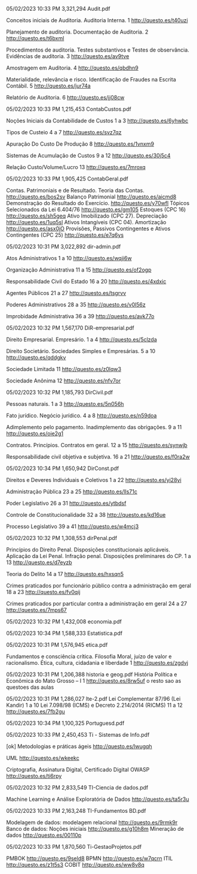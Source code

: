 05/02/2023  10:33 PM         3,321,294 Audit.pdf

Conceitos iniciais de Auditoria. Auditoria 
Interna.
1 http://questo.es/t40uzi

Planejamento de auditoria. Documentação de 
Auditoria.
2 http://questo.es/t6bxml

Procedimentos de auditoria. Testes 
substantivos e Testes de observância. 
Evidências de auditoria.
3 http://questo.es/av9tve


Amostragem em Auditoria. 
4 http://questo.es/qbdhn9


Materialidade, relevância e risco. 
Identificação de Fraudes na Escrita Contábil.
5 http://questo.es/jur74a


Relatório de Auditoria. 
6 http://questo.es/jj08cw


05/02/2023  10:33 PM         1,215,453 ContabCustos.pdf

Noções Iniciais da Contabilidade de 
Custos 1 a 3 
http://questo.es/6yhwbc

Tipos de Custeio 4 a 7 
http://questo.es/svz7qz

Apuração Do Custo De Produção 8 
http://questo.es/1vnxm9

Sistemas de Acumulação de Custos 9 a 12 
http://questo.es/30j5c4 

Relação Custo/Volume/Lucro 13 
http://questo.es/7mroxq



05/02/2023  10:33 PM         1,905,425 ContabGeral.pdf

Contas. Patrimoniais e de Resultado. Teoria das Contas. http://questo.es/bos2sv
Balanço Patrimonial http://questo.es/aicmd8
Demonstração do Resultado do Exercício. http://questo.es/y70wfl
Tópicos Selecionados da Lei 6.404/76 http://questo.es/gm105
Estoques (CPC 16) http://questo.es/sh5geq
Ativo Imobilizado (CPC 27). Depreciação http://questo.es/1uq5sl
Ativos Intangíveis (CPC 04). Amortização http://questo.es/asx0jO
Provisões, Passivos Contingentes e Ativos Contingentes (CPC 25) http://questo.es/e7q6ys



05/02/2023  10:31 PM         3,022,892 dir-admin.pdf


Atos Administrativos 1 a 10 http://questo.es/wqji6w 

Organização Administrativa 11 a 15 http://questo.es/of2ogp 

Responsabilidade Civil do Estado 16 a 20 http://questo.es/4xdxic 

Agentes Públicos 21 a 27 http://questo.es/tsgrvv 

Poderes Administrativos 28 a 35 http://questo.es/v0l56z 

Improbidade Administrativa 36 a 39 http://questo.es/avk77o

05/02/2023  10:32 PM         1,567,170 DiR-empresarial.pdf


Direito Empresarial. Empresário. 1 a 4 http://questo.es/5clzda 

Direito Societário. Sociedades Simples e Empresárias. 5 a 10 http://questo.es/qddgkv 

Sociedade Limitada 11 http://questo.es/z0lqw3 

Sociedade Anônima 12 http://questo.es/nfv7or

05/02/2023  10:32 PM         1,185,793 DirCivil.pdf

Pessoas naturais. 1 a 3 http://questo.es/5n056h 

Fato jurídico. Negócio jurídico. 4 a 8 http://questo.es/n59doa 

Adimplemento pelo pagamento. Inadimplemento das obrigações. 9 a 11 http://questo.es/oie2g1 

Contratos. Princípios. Contratos em geral. 12 a 15 http://questo.es/synwjb 

Responsabilidade civil objetiva e subjetiva. 16 a 21 http://questo.es/f0ra2w


05/02/2023  10:34 PM         1,650,942 DirConst.pdf

Direitos e Deveres Individuais e Coletivos 1 a 22 http://questo.es/yi28yi 

Administração Pública 23 a 25 http://questo.es/lls71c 

Poder Legislativo 26 a 31 http://questo.es/ytbdsf 

Controle de Constitucionalidade 32 a 38 http://questo.es/kd16ue 

Processo Legislativo 39 a 41 http://questo.es/w4mcj3

05/02/2023  10:32 PM         1,308,553 dirPenal.pdf

Princípios do Direito Penal. Disposições constitucionais aplicáveis. Aplicação da Lei Penal. Infração penal. Disposições preliminares do CP. 1 a 13 http://questo.es/d7eyzb 

Teoria do Delito 14 a 17 http://questo.es/hxsqn5 

Crimes praticados por funcionário público contra a administração em geral 18 a 23 http://questo.es/fv0qij 

Crimes praticados por particular contra a administração em geral 24 a 27 http://questo.es/7mps67

05/02/2023  10:32 PM         1,432,008 economia.pdf


05/02/2023  10:34 PM         1,588,333 Estatistica.pdf


05/02/2023  10:31 PM         1,576,945 etica.pdf

Fundamentos e consciência crítica. Filosofia Moral, juízo de valor e racionalismo. Ética, cultura, cidadania e liberdade 1 
http://questo.es/zgdvj

05/02/2023  10:31 PM         1,206,388 historia e geog.pdf
História Política e Econômica do Mato Grosso – I 
1 http://questo.es/8rw5uf 
o resto sao as questoes das aulas

05/02/2023  10:31 PM         1,286,027 lte-2.pdf
Lei Complementar 87/96 (Lei Kandir) 1 a 10
Lei 7.098/98 (ICMS) e Decreto 
2.214/2014 (RICMS) 11 a 12
http://questo.es/7fb2gu

05/02/2023  10:34 PM         1,100,325 Portuguesd.pdf


05/02/2023  10:33 PM         2,450,453 Ti - Sistemas de Info.pdf

[ok] Metodologias e práticas ágeis http://questo.es/lwugqh

UML http://questo.es/wkeekc

Criptografia, Assinatura Digital, Certificado Digital OWASP 
http://questo.es/ti6rpy

05/02/2023  10:32 PM         2,833,549 TI-Ciencia de dados.pdf

Machine Learning e Análise Exploratória de Dados
http://questo.es/ta5r3u


05/02/2023  10:33 PM         2,163,248 TI-Fundamentos BD.pdf


Modelagem de dados: modelagem relacional http://questo.es/9rmk9r
Banco de dados: Noções iniciais http://questo.es/g10h8m
Mineração de dados http://questo.es/00110p


05/02/2023  10:33 PM         1,870,560 Ti-GestaoProjetos.pdf

PMBOK http://questo.es/9seld8
BPMN http://questo.es/w7qcrn
ITIL http://questo.es/z1t5s3
COBIT http://questo.es/ww8v8q





